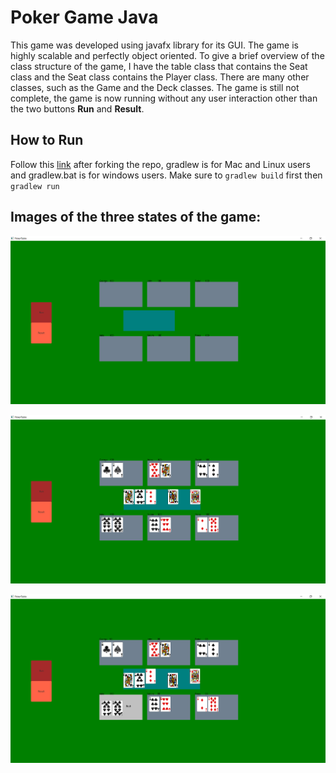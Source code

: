 # Poker Game Java
This game was developed using javafx library for its GUI.
The game is highly scalable and perfectly object oriented. To give a brief overview of the class structure of the game, I have the table class that contains the Seat class and the Seat class contains the Player class. There are many other classes, such as the Game and the Deck classes.
The game is still not complete, the game is now running without any user interaction other than the two buttons **Run** and **Result**.

## How to Run
Follow this [link](https://openjfx.io/openjfx-docs/#gradle) after forking the repo, gradlew is for Mac and Linux users and gradlew.bat is for windows users. Make sure to ``` gradlew build ``` first then ``` gradlew run ``` <br>
## Images of the three states of the game:

![](src/main/resources/rdme_image1.png)


![](src/main/resources/rdme_image2.png)


![](src/main/resources/rdme_image3.png)
